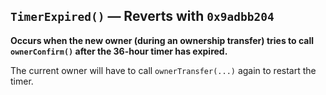 ## `TimerExpired()` — Reverts with `0x9adbb204`
**Occurs when the new owner (during an ownership transfer) tries to call `ownerConfirm()` after
the 36-hour timer has expired.**

The current owner will have to call `ownerTransfer(...)` again to restart the timer.